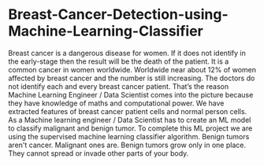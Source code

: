 # Breast-Cancer-Detection-using-Machine-Learning-Classifier
Breast cancer is a dangerous disease for women. If it does not identify in the early-stage then the result will be the death of the patient. It is a common cancer in women worldwide. Worldwide near about 12% of women affected by breast cancer and the number is still increasing. The doctors do not identify each and every breast cancer patient. That’s the reason Machine Learning Engineer / Data Scientist comes into the picture because they have knowledge of maths and computational power.  We have extracted features of breast cancer patient cells and normal person cells. As a Machine learning engineer / Data Scientist has to create an ML model to classify malignant and benign tumor. To complete this ML project we are using the supervised machine learning classifier algorithm.  Benign tumors aren't cancer. Malignant ones are. Benign tumors grow only in one place. They cannot spread or invade other parts of your body.

